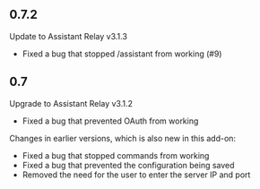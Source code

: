 ## 0.7.2
Update to Assistant Relay v3.1.3

- Fixed a bug that stopped /assistant from working (#9)

## 0.7
Upgrade to Assistant Relay v3.1.2

- Fixed a bug that prevented OAuth from working

Changes in earlier versions, which is also new in this add-on:

- Fixed a bug that stopped commands from working
- Fixed a bug that prevented the configuration being saved
- Removed the need for the user to enter the server IP and port


